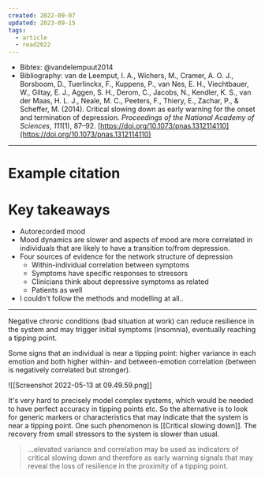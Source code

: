```yaml
---
created: 2022-09-07
updated: 2023-09-15
tags:
  - article
  - read2022
---
```

* Bibtex: @vandelempuut2014
* Bibliography: van de Leemput, I. A., Wichers, M., Cramer, A. O. J., Borsboom, D., Tuerlinckx, F., Kuppens, P., van Nes, E. H., Viechtbauer, W., Giltay, E. J., Aggen, S. H., Derom, C., Jacobs, N., Kendler, K. S., van der Maas, H. L. J., Neale, M. C., Peeters, F., Thiery, E., Zachar, P., & Scheffer, M. (2014). Critical slowing down as early warning for the onset and termination of depression. _Proceedings of the National Academy of Sciences_, _111_(1), 87–92. [https://doi.org/10.1073/pnas.1312114110](https://doi.org/10.1073/pnas.1312114110)
---
# Example citation


# Key takeaways
* Autorecorded mood
* Mood dynamics are slower and aspects of mood are more correlated in individuals that are likely to have a transition to/from depression.
* Four sources of evidence for the network structure of depression
	* Within-individual correlation between symptoms
	* Symptoms have specific responses to stressors
	* Clinicians think about depressive symptoms as related
	* Patients as well
* I couldn't follow the methods and modelling at all..


---

Negative chronic conditions (bad situation at work) can reduce resilience in the system and may trigger initial symptoms (insomnia), eventually reaching a tipping point.

Some signs that an individual is near a tipping point: higher variance in each emotion and both higher within- and between-emotion correlation (between is negatively correlated but stronger).

![[Screenshot 2022-05-13 at 09.49.59.png]]

It's very hard to precisely model complex systems, which would be needed to have perfect accuracy in tipping points etc. So the alternative is to look for generic markers or characteristics that may indicate that the system is near a tipping point. One such phenomenon is [[Critical slowing down]]. The recovery from small stressors to the system is slower than usual.

> ...elevated variance and correlation may be used as indicators of critical slowing down and therefore as early warning signals that may reveal the loss of resilience in the proximity of a tipping point.

